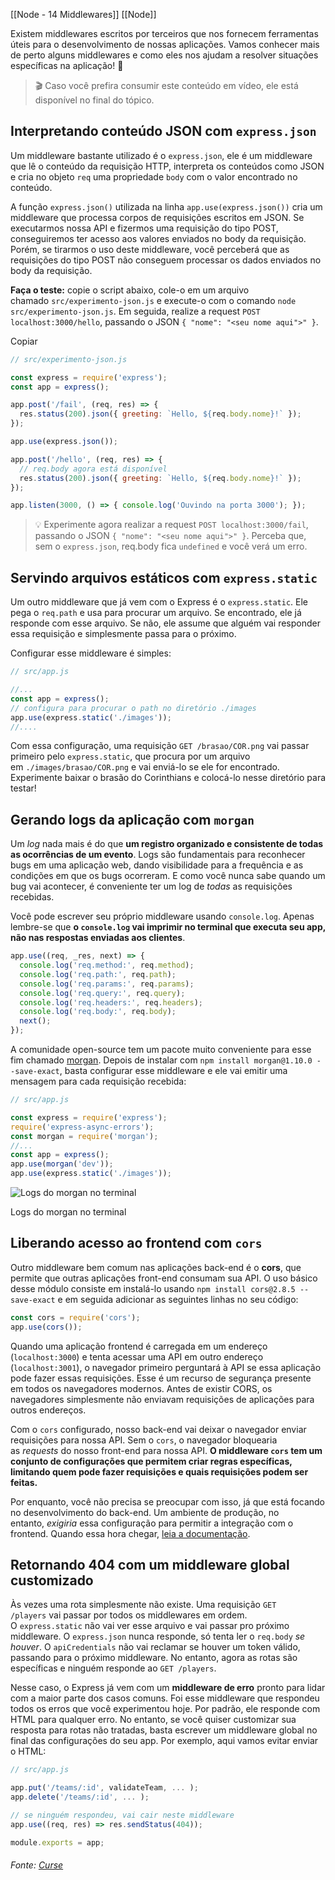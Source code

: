 [[Node - 14 Middlewares]]
[[Node]]

Existem middlewares escritos por terceiros que nos fornecem ferramentas úteis para o desenvolvimento de nossas aplicações. Vamos conhecer mais de perto alguns middlewares e como eles nos ajudam a resolver situações específicas na aplicação! 🚀

> 🎬 Caso você prefira consumir este conteúdo em vídeo, ele está disponível no final do tópico.

## Interpretando conteúdo JSON com `express.json`

Um middleware bastante utilizado é o `express.json`, ele é um middleware que lê o conteúdo da requisição HTTP, interpreta os conteúdos como JSON e cria no objeto `req` uma propriedade `body` com o valor encontrado no conteúdo.

A função `express.json()` utilizada na linha `app.use(express.json())` cria um middleware que processa corpos de requisições escritos em JSON. Se executarmos nossa API e fizermos uma requisição do tipo POST, conseguiremos ter acesso aos valores enviados no body da requisição. Porém, se tirarmos o uso deste middleware, você perceberá que as requisições do tipo POST não conseguem processar os dados enviados no body da requisição.

**Faça o teste:** copie o script abaixo, cole-o em um arquivo chamado `src/experimento-json.js` e execute-o com o comando `node src/experimento-json.js`. Em seguida, realize a request `POST localhost:3000/hello`, passando o JSON `{ "nome": "<seu nome aqui">" }`.

Copiar

```js
// src/experimento-json.js

const express = require('express');
const app = express();

app.post('/fail', (req, res) => {
  res.status(200).json({ greeting: `Hello, ${req.body.nome}!` });
});

app.use(express.json());

app.post('/hello', (req, res) => {
  // req.body agora está disponível
  res.status(200).json({ greeting: `Hello, ${req.body.nome}!` });
});

app.listen(3000, () => { console.log('Ouvindo na porta 3000'); });
```

> 💡 Experimente agora realizar a request `POST localhost:3000/fail`, passando o JSON `{ "nome": "<seu nome aqui">" }`. Perceba que, sem o `express.json`, req.body fica `undefined` e você verá um erro.

## Servindo arquivos estáticos com `express.static`

Um outro middleware que já vem com o Express é o `express.static`. Ele pega o `req.path` e usa para procurar um arquivo. Se encontrado, ele já responde com esse arquivo. Se não, ele assume que alguém vai responder essa requisição e simplesmente passa para o próximo.

Configurar esse middleware é simples:

```js
// src/app.js

//...
const app = express();
// configura para procurar o path no diretório ./images
app.use(express.static('./images'));
//....
```

Com essa configuração, uma requisição `GET /brasao/COR.png` vai passar primeiro pelo `express.static`, que procura por um arquivo em `./images/brasao/COR.png` e vai enviá-lo se ele for encontrado. Experimente baixar o brasão do Corinthians e colocá-lo nesse diretório para testar!

## Gerando logs da aplicação com `morgan`

Um _log_ nada mais é do que **um registro organizado e consistente de todas as ocorrências de um evento**. Logs são fundamentais para reconhecer bugs em uma aplicação web, dando visibilidade para a frequência e as condições em que os bugs ocorreram. E como você nunca sabe quando um bug vai acontecer, é conveniente ter um log de _todas_ as requisições recebidas.

Você pode escrever seu próprio middleware usando `console.log`. Apenas lembre-se que **o `console.log` vai imprimir no terminal que executa seu app, não nas respostas enviadas aos clientes**.

```js
app.use((req, _res, next) => {
  console.log('req.method:', req.method);
  console.log('req.path:', req.path);
  console.log('req.params:', req.params);
  console.log('req.query:', req.query);
  console.log('req.headers:', req.headers);
  console.log('req.body:', req.body);
  next();
});
```

A comunidade open-source tem um pacote muito conveniente para esse fim chamado [morgan](https://www.npmjs.com/package/morgan). Depois de instalar com `npm install morgan@1.10.0 --save-exact`, basta configurar esse middleware e ele vai emitir uma mensagem para cada requisição recebida:

```js
// src/app.js

const express = require('express');
require('express-async-errors');
const morgan = require('morgan');
//...
const app = express();
app.use(morgan('dev'));
app.use(express.static('./images'));
```

![Logs do morgan no terminal](https://content-assets.betrybe.com/prod/Logs%20do%20morgan%20no%20terminal.png)

Logs do morgan no terminal

## Liberando acesso ao frontend com `cors`

Outro middleware bem comum nas aplicações back-end é o **cors**, que permite que outras aplicações front-end consumam sua API. O uso básico desse módulo consiste em instalá-lo usando `npm install cors@2.8.5 --save-exact` e em seguida adicionar as seguintes linhas no seu código:

```js
const cors = require('cors');
app.use(cors());
```

Quando uma aplicação frontend é carregada em um endereço (`localhost:3000`) e tenta acessar uma API em outro endereço (`localhost:3001`), o navegador primeiro perguntará à API se essa aplicação pode fazer essas requisições. Esse é um recurso de segurança presente em todos os navegadores modernos. Antes de existir CORS, os navegadores simplesmente não enviavam requisições de aplicações para outros endereços.

Com o `cors` configurado, nosso back-end vai deixar o navegador enviar requisições para nossa API. Sem o `cors`, o navegador bloquearia as _requests_ do nosso front-end para nossa API. **O middleware `cors` tem um conjunto de configurações que permitem criar regras específicas, limitando quem pode fazer requisições e quais requisições podem ser feitas.**

Por enquanto, você não precisa se preocupar com isso, já que está focando no desenvolvimento do back-end. Um ambiente de produção, no entanto, _exigiria_ essa configuração para permitir a integração com o frontend. Quando essa hora chegar, [leia a documentação](https://www.npmjs.com/package/cors).


## Retornando 404 com um middleware global customizado

Às vezes uma rota simplesmente não existe. Uma requisição `GET /players` vai passar por todos os middlewares em ordem. O `express.static` não vai ver esse arquivo e vai passar pro próximo middleware. O `express.json` nunca responde, só tenta ler o `req.body` _se houver_. O `apiCredentials` não vai reclamar se houver um token válido, passando para o próximo middleware. No entanto, agora as rotas são específicas e ninguém responde ao `GET /players`.

Nesse caso, o Express já vem com um **middleware de erro** pronto para lidar com a maior parte dos casos comuns. Foi esse middleware que respondeu todos os erros que você experimentou hoje. Por padrão, ele responde com HTML para qualquer erro. No entanto, se você quiser customizar sua resposta para rotas não tratadas, basta escrever um middleware global no final das configurações do seu app. Por exemplo, aqui vamos evitar enviar o HTML:

```js
// src/app.js

app.put('/teams/:id', validateTeam, ... );
app.delete('/teams/:id', ... );

// se ninguém respondeu, vai cair neste middleware
app.use((req, res) => res.sendStatus(404));

module.exports = app;
```


###### Fonte: [Curse](https://app.betrybe.com/learn/course/5e938f69-6e32-43b3-9685-c936530fd326/module/94d0e996-1827-4fbc-bc24-c99fb592925b/section/2ed87e4f-9049-4314-8091-8f71b1925cf6/day/27d3ea73-4725-48c0-b38c-8acc4dc4d40a/lesson/87f949db-4efb-40bc-b9b5-32199bca9846)
